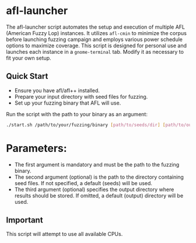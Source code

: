 # afl-launcher

The afl-launcher script automates the setup and execution of multiple AFL (American Fuzzy Lop) instances. It utilizes `afl-cmin` to minimize the corpus before launching fuzzing campaign and employs various power schedule options to maximize coverage. This script is designed for personal use and launches each instance in a `gnome-terminal` tab. Modify it as necessary to fit your own setup.

## Quick Start
- Ensure you have afl/afl++ installed.
- Prepare your input directory with seed files for fuzzing.
- Set up your fuzzing binary that AFL will use.

Run the script with the path to your binary as an argument:
```bash
./start.sh /path/to/your/fuzzing/binary [path/to/seeds/dir] [path/to/output/dir]
```

# Parameters:
- The first argument is mandatory and must be the path to the fuzzing binary.
- The second argument (optional) is the path to the directory containing seed files. If not specified, a default (seeds) will be used.
- The third argument (optional) specifies the output directory where results should be stored. If omitted, a default (output) directory will be used.

## Important
This script will attempt to use all available CPUs.